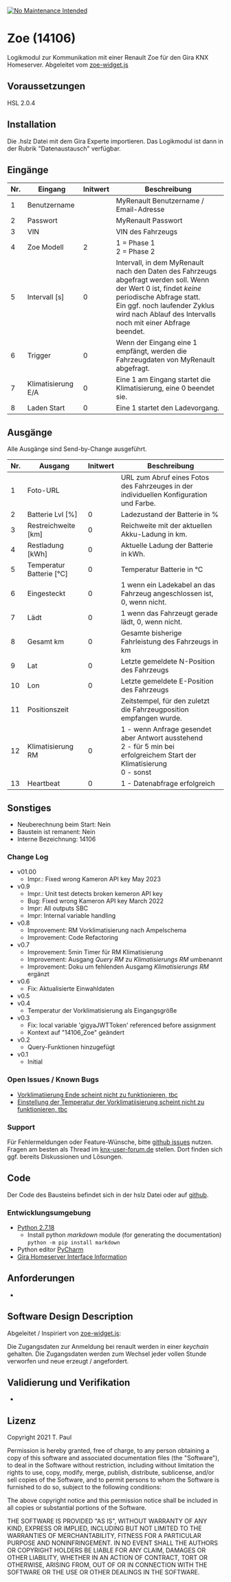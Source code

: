 [![No Maintenance Intended](http://unmaintained.tech/badge.svg)](http://unmaintained.tech/)
# Zoe (14106)
Logikmodul zur Kommunikation mit einer Renault Zoe für den Gira KNX Homeserver. Abgeleitet vom [zoe-widget.js](https://gist.github.com/mountbatt/772e4512089802a2aa2622058dd1ded7)

## Voraussetzungen
HSL 2.0.4

## Installation
Die .hslz Datei mit dem Gira Experte importieren. Das Logikmodul ist dann in der Rubrik "Datenaustausch" verfügbar.

## Eingänge

| Nr. | Eingang | Initwert | Beschreibung |
| --- | --- | --- | --- |
| 1 | Benutzername | | MyRenault Benutzername / Email-Adresse |
| 2 | Passwort | | MyRenault Passwort 
| 3 | VIN | | VIN des Fahrzeugs |
| 4 | Zoe Modell | 2 | 1 = Phase 1<br/>2 = Phase 2 |
| 5 | Intervall [s] | 0 | Intervall, in dem MyRenault nach den Daten des Fahrzeugs abgefragt werden soll. Wenn der Wert 0 ist, findet *keine* periodische Abfrage statt.<br>Ein ggf. noch laufender Zyklus wird nach Ablauf des Intervalls noch mit einer Abfrage beendet. |
| 6 | Trigger | 0 | Wenn der Eingang eine 1 empfängt, werden die Fahrzeugdaten von MyRenault abgefragt. | 
| 7 | Klimatisierung E/A | 0 | Eine 1 am Eingang startet die Klimatisierung, eine 0 beendet sie. |
| 8 | Laden Start | 0 | Eine 1 startet den Ladevorgang. |

## Ausgänge
Alle Ausgänge sind Send-by-Change ausgeführt.

| Nr. | Ausgang                  | Initwert | Beschreibung                                                                                                                   |
|-----|--------------------------| --- |--------------------------------------------------------------------------------------------------------------------------------|
| 1   | Foto-URL                 | | URL zum Abruf eines Fotos des Fahrzeuges in der individuellen Konfiguration und Farbe.                                         |
| 2   | Batterie Lvl [%]         | 0 | Ladezustand der Batterie in %                                                                                                  |
| 3   | Restreichweite [km]      | 0 | Reichweite mit der aktuellen Akku-Ladung in km.                                                                                |
| 4   | Restladung [kWh]         | 0 | Aktuelle Ladung der Batterie in kWh.                                                                                           |
| 5   | Temperatur Batterie [°C] | 0 | Temperatur Batterie in °C                                                                                                      |
| 6   | Eingesteckt              | 0 | 1 wenn ein Ladekabel an das Fahrzeug angeschlossen ist, 0, wenn nicht.                                                         |
| 7   | Lädt                     | 0 | 1 wenn das Fahrzeugt gerade lädt, 0, wenn nicht.                                                                               |
| 8   | Gesamt km                | 0 | Gesamte bisherige Fahrleistung des Fahrzeugs in km                                                                             |
| 9   | Lat                      | 0 | Letzte gemeldete N-Position des Fahrzeugs                                                                                      |
| 10  | Lon                      | 0 | Letzte gemeldete E-Position des Fahrzeugs                                                                                      |
| 11  | Positionszeit            |  | Zeitstempel, für den zuletzt die Fahrzeugposition empfangen wurde.                                                             |
| 12  | Klimatisierung RM        | 0 | 1 - wenn Anfrage gesendet aber Antwort ausstehend<br/> 2 - für 5 min bei erfolgreichem Start der Klimatisierung<br/> 0 - sonst |
| 13  | Heartbeat                | 0 | 1 - Datenabfrage erfolgreich                                                                                                   |

## Sonstiges

- Neuberechnung beim Start: Nein
- Baustein ist remanent: Nein
- Interne Bezeichnung: 14106

### Change Log

- v01.00
    - Impr.: Fixed wrong Kameron API key May 2023
- v0.9
    - Impr.: Unit test detects broken kemeron API key
	- Bug: Fixed wrong Kameron API key March 2022
	- Impr: All outputs SBC
	- Impr: Internal variable handling
- v0.8
    - Improvement: RM Vorklimatisierung nach Ampelschema
	- Improvement: Code Refactoring
- v0.7
    - Improvement: 5min Timer für RM Klimatisierung
	- Improvement: Ausgang *Query RM* zu *Klimatisierungs RM* umbenannt
	- Improvement: Doku um fehlenden Ausgamg *Klimatisierungs RM* ergänzt
- v0.6
    - Fix: Aktualisierte Einwahldaten
- v0.5
- v0.4
    - Temperatur der Vorklimatisierung als Eingangsgröße
- v0.3
    - Fix: local variable 'gigyaJWTToken' referenced before assignment
    - Kontext auf "14106_Zoe" geändert
- v0.2
    - Query-Funktionen hinzugefügt
- v0.1
    - Initial

### Open Issues / Known Bugs

- [Vorklimatiierung Ende scheint nicht zu funktionieren, tbc](https://github.com/En3rGy/14106_Zoe/issues/2)
- [Einstellung der Temperatur der Vorklimatiisierung scheint nicht zu funktionieren, tbc](https://github.com/En3rGy/14106_Zoe/issues/3)

### Support

Für Fehlermeldungen oder Feature-Wünsche, bitte [github issues](https://github.com/En3rGy/14106_Zoe/issues) nutzen.
Fragen am besten als Thread im [knx-user-forum.de](https://knx-user-forum.de) stellen. Dort finden sich ggf. bereits Diskussionen und Lösungen.

## Code

Der Code des Bausteins befindet sich in der hslz Datei oder auf [github](https://github.com/En3rGy/14106_Zoe).

### Entwicklungsumgebung

- [Python 2.7.18](https://www.python.org/download/releases/2.7/)
    - Install python *markdown* module (for generating the documentation) `python -m pip install markdown`
- Python editor [PyCharm](https://www.jetbrains.com/pycharm/)
- [Gira Homeserver Interface Information](http://www.hs-help.net/hshelp/gira/other_documentation/Schnittstelleninformationen.zip)

## Anforderungen

-

## Software Design Description

Abgeleitet / Inspiriert von [zoe-widget.js](https://gist.github.com/mountbatt/772e4512089802a2aa2622058dd1ded7):

Die Zugangsdaten zur Anmeldung bei renault werden in einer *keychain* gehalten. Die Zugangsdaten werden zum Wechsel jeder vollen Stunde verworfen und neue erzeugt / angefordert.

## Validierung und Verifikation

-

## Lizenz

Copyright 2021 T. Paul

Permission is hereby granted, free of charge, to any person obtaining a copy of this software and associated documentation files (the "Software"), to deal in the Software without restriction, including without limitation the rights to use, copy, modify, merge, publish, distribute, sublicense, and/or sell copies of the Software, and to permit persons to whom the Software is furnished to do so, subject to the following conditions:

The above copyright notice and this permission notice shall be included in all copies or substantial portions of the Software.

THE SOFTWARE IS PROVIDED "AS IS", WITHOUT WARRANTY OF ANY KIND, EXPRESS OR IMPLIED, INCLUDING BUT NOT LIMITED TO THE WARRANTIES OF MERCHANTABILITY, FITNESS FOR A PARTICULAR PURPOSE AND NONINFRINGEMENT. IN NO EVENT SHALL THE AUTHORS OR COPYRIGHT HOLDERS BE LIABLE FOR ANY CLAIM, DAMAGES OR OTHER LIABILITY, WHETHER IN AN ACTION OF CONTRACT, TORT OR OTHERWISE, ARISING FROM, OUT OF OR IN CONNECTION WITH THE SOFTWARE OR THE USE OR OTHER DEALINGS IN THE SOFTWARE.
